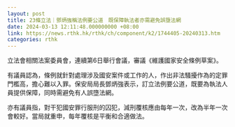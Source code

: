 ```yaml
---
layout: post
title: 23條立法｜鄧炳強稱法例要公道　既保障執法者亦需避免誤墮法網
date: 2024-03-13 12:11:48.000000000 +08:00
link: https://news.rthk.hk/rthk/ch/component/k2/1744405-20240313.htm
categories: rthk
---
```


立法會相關法案委員會，連續第6日舉行會議，審議《維護國家安全條例草案》。

有議員認為，條例就針對處理涉及國安案件或工作的人，作出非法騷擾作為的定罪門檻高，擔心難以入罪。保安局局長鄧炳強表示，訂立法例要公道，既要為執法人員提供保障，同時需避免有人誤墮法網。

亦有議員指，對干犯國安罪行服刑的囚犯，減刑覆核應由每年一次，改為半年一次會較好。當局就重申，每年覆核是平衡和合適做法。
